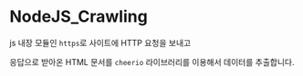 # NodeJS_Crawling

js 내장 모듈인 `https`로 사이트에 HTTP 요청을 보내고

응답으로 받아온 HTML 문서를 `cheerio` 라이브러리를 이용해서 데이터를 추출합니다.
